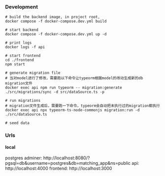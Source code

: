 ### Development

```
# build the backend image, in project root,
docker compose -f docker-compose.dev.yml build

# start backend
docker compose -f docker-compose.dev.yml up -d

# print logs
docker logs -f api

# start frontend
cd ./frontend
npm start

# generate migration file
# 当对model进行了修改，需要跑以下命令让typeorm根据model的改动生成新的db migration文件
docker exec api npm run typeorm -- migration:generate ./src/migrations/sync -d src/dataSource.ts -p

# run migrations
# migration文件生成后，需要跑一下命令，typeorm会自动把未执行过的migration都执行
docker exec api npx typeorm-ts-node-commonjs migration:run -d ./src/dataSource.ts

# seed data
```

### Urls

#### local

postgres adminer: http://localhost:8080/?pgsql=db&username=postgres&db=matching_app&ns=public
api: http://localhost:4000
frontend: http://localhost:3000
